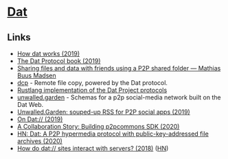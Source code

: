 # [Dat](https://datproject.org/)

## Links

- [How dat works (2019)](https://datprotocol.github.io/how-dat-works/)
- [The Dat Protocol book (2019)](https://datprotocol.github.io/book/)
- [Sharing files and data with friends using a P2P shared folder — Mathias Buus Madsen](https://www.youtube.com/watch?v=7tf14VpeHlE)
- [dcp](https://github.com/tom-james-watson/dat-cp) - Remote file copy, powered by the Dat protocol.
- [Rustlang implementation of the Dat Project protocols](https://datrs.yoshuawuyts.com/)
- [unwalled.garden](https://github.com/beakerbrowser/unwalled.garden) - Schemas for a p2p social-media network built on the Dat Web.
- [Unwalled.Garden: souped-up RSS for P2P social apps (2019)](https://pfrazee.hashbase.io/blog/unwalled-garden)
- [On Dat:// (2019)](https://www.kickscondor.com/on-dat/)
- [A Collaboration Story: Building p2pcommons SDK (2020)](https://geutstudio.com/blog/building-p2pcommons-sdk/)
- [HN: Dat: A P2P hypermedia protocol with public-key-addressed file archives (2020)](https://news.ycombinator.com/item?id=22909998)
- [How do dat:// sites interact with servers? (2018)](https://pfrazee.hashbase.io/blog/dat-and-servers) ([HN](https://news.ycombinator.com/item?id=22917396))
